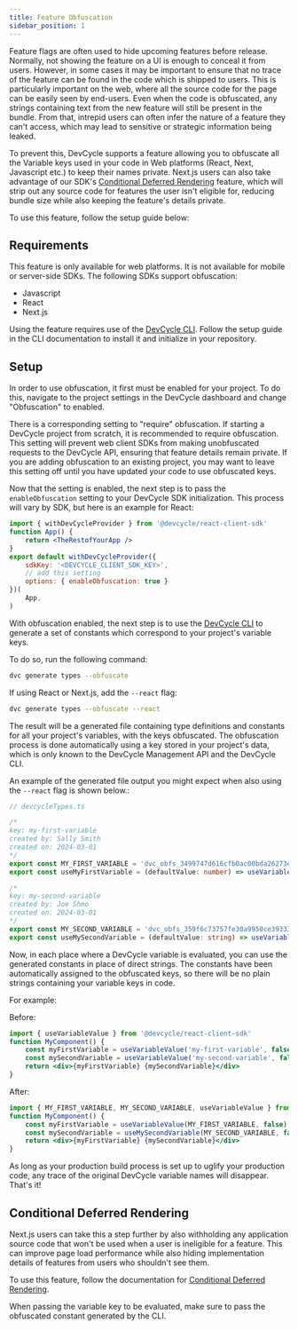 ```yaml
---
title: Feature Obfuscation
sidebar_position: 1
---
```


Feature flags are often used to hide upcoming features before release. Normally, not showing the feature on a UI
is enough to conceal it from users. However, in some cases it may be important to ensure that no trace of the feature
can be found in the code which is shipped to users. This is particularly important on the web, where all the source
code for the page can be easily seen by end-users. Even when the code is obfuscated, any strings containing text from
the new feature will still be present in the bundle. From that, intrepid users can often infer the nature of a
feature they can't access, which may lead to sensitive or strategic information being leaked.

To prevent this, DevCycle supports a feature allowing you to obfuscate all the Variable keys used in your code in Web
platforms (React, Next, Javascript etc.) to keep their names private. Next.js users can also take advantage of our SDK's
[Conditional Deferred Rendering](/sdk/client-side-sdks/nextjs/nextjs-usage-app#conditional-deferred-rendering-renderifenabled) feature, which will strip out any source code for features the user isn't eligible for,
reducing bundle size while also keeping the feature's details private.

To use this feature, follow the setup guide below:

## Requirements
This feature is only available for web platforms. It is not available for mobile or server-side SDKs.
The following SDKs support obfuscation:
- Javascript
- React
- Next.js

Using the feature requires use of the [DevCycle CLI](https://docs.devcycle.com/cli/). Follow the setup guide in the 
CLI documentation to install it and initialize in your repository.

## Setup
In order to use obfuscation, it first must be enabled for your project. To do this, navigate to the project settings
in the DevCycle dashboard and change "Obfuscation" to enabled.

There is a corresponding setting to "require" obfuscation. If starting a DevCycle project from scratch, it is recommended
to require obfuscation. This setting will prevent web client SDKs from making unobfuscated requests to the DevCycle API,
ensuring that feature details remain private. If you are adding obfuscation to an existing project, you may want to
leave this setting off until you have updated your code to use obfuscated keys.

Now that the setting is enabled, the next step is to pass the `enableObfuscation` setting to your DevCycle SDK 
initialization. This process will vary by SDK, but here is an example for React:
```jsx
import { withDevCycleProvider } from '@devcycle/react-client-sdk'
function App() {
    return <TheRestofYourApp />
}
export default withDevCycleProvider({ 
    sdkKey: '<DEVCYCLE_CLIENT_SDK_KEY>', 
    // add this setting
    options: { enableObfuscation: true } 
})(
    App,
)
```

With obfuscation enabled, the next step is to use the [DevCycle CLI](https://docs.devcycle.com/cli/) to generate a
set of constants which correspond to your project's variable keys.

To do so, run the following command:
```bash
dvc generate types --obfuscate
```

If using React or Next.js, add the `--react` flag:
```bash
dvc generate types --obfuscate --react
```

The result will be a generated file containing type definitions and constants for all your project's variables,
with the keys obfuscated. The obfuscation process is done automatically using a key stored in your project's data, which
is only known to the DevCycle Management API and the DevCycle CLI.

An example of the generated file output you might expect when also using the `--react` flag is shown below.:
```typescript
// devcycleTypes.ts

/*
key: my-first-variable
created by: Sally Smith
created on: 2024-03-01
*/
export const MY_FIRST_VARIABLE = 'dvc_obfs_3499747d616cfb0ac00bda26273e3577d5508f1ecaf2f1f07a2546' as ObfuscatedKey<'my-first-variable'>
export const useMyFirstVariable = (defaultValue: number) => useVariableValue(MY_FIRST_VARIABLE, defaultValue)

/*
key: my-second-variable
created by: Joe Shmo
created on: 2024-03-01
*/
export const MY_SECOND_VARIABLE = 'dvc_obfs_359f6c73757fe30a9950ce39333c2329915a900893b3fbf164' as ObfuscatedKey<'my-second-variable'>
export const useMySecondVariable = (defaultValue: string) => useVariableValue(MY_SECOND_VARIABLE, defaultValue)
```

Now, in each place where a DevCycle variable is evaluated, you can use the generated constants in place of direct strings.
The constants have been automatically assigned to the obfuscated keys, so there will be no plain strings containing
your variable keys in code.

For example:

Before:
```jsx
import { useVariableValue } from '@devcycle/react-client-sdk'
function MyComponent() {
    const myFirstVariable = useVariableValue('my-first-variable', false)
    const mySecondVariable = useVariableValue('my-second-variable', false)
    return <div>{myFirstVariable} {mySecondVariable}</div>
}
```

After:
```jsx
import { MY_FIRST_VARIABLE, MY_SECOND_VARIABLE, useVariableValue } from './devcycle'
function MyComponent() {
    const myFirstVariable = useVariableValue(MY_FIRST_VARIABLE, false)
    const mySecondVariable = useMySecondVariable(MY_SECOND_VARIABLE, false)
    return <div>{myFirstVariable} {mySecondVariable}</div>
}
```

As long as your production build process is set up to uglify your production code, any trace of the original 
DevCycle variable names will disappear. That's it!

## Conditional Deferred Rendering

Next.js users can take this a step further by also withholding any application source code that won't be used when
a user is ineligible for a feature. This can improve page load performance while also hiding implementation details
of features from users who shouldn't see them.

To use this feature, follow the documentation for [Conditional Deferred Rendering](/sdk/client-side-sdks/nextjs/nextjs-usage-app#conditional-deferred-rendering).

When passing the variable key to be evaluated, make sure to pass the obfuscated constant generated by the CLI.


